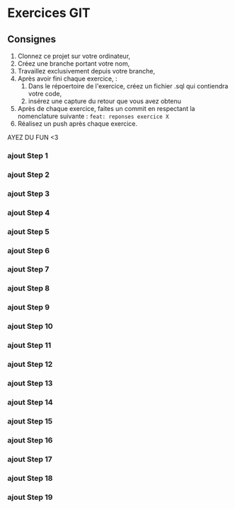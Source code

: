 # Exercices GIT

## Consignes

1. Clonnez ce projet sur votre ordinateur,
2. Créez une branche portant votre nom,
3. Travaillez exclusivement depuis votre branche,
4. Après avoir fini chaque exercice, :
   1. Dans le répoertoire de l'exercice, créez un fichier .sql qui contiendra votre code,
   2. insérez une capture du retour que vous avez obtenu
5. Après de chaque exercice, faites un commit en respectant la nomenclature suivante : `feat: reponses exercice X`
6. Réalisez un push après chaque exercice.

AYEZ DU FUN <3

### ajout Step 1

### ajout Step 2

### ajout Step 3

### ajout Step 4

### ajout Step 5

### ajout Step 6

### ajout Step 7

### ajout Step 8

### ajout Step 9

### ajout Step 10

### ajout Step 11

### ajout Step 12

### ajout Step 13

### ajout Step 14

### ajout Step 15

### ajout Step 16

### ajout Step 17

### ajout Step 18

### ajout Step 19